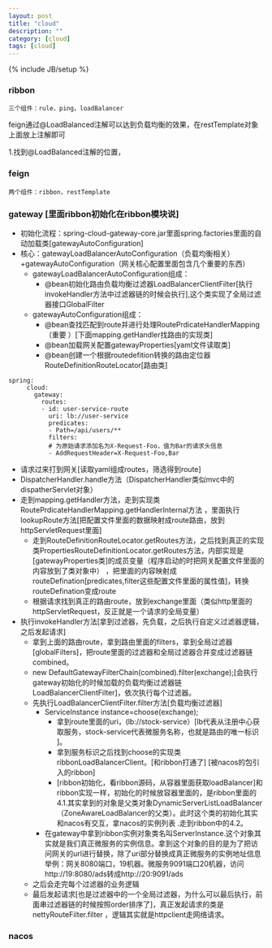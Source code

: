 ```yaml
---
layout: post
title: "cloud"
description: ""
category: [cloud]
tags: [cloud]
---
```

{% include JB/setup %}


### ribbon
    三个组件：rule，ping，loadBalancer
feign通过@LoadBalanced注解可以达到负载均衡的效果，在restTemplate对象上面放上注解即可

1.找到@LoadBalanced注解的位置，

### feign
    两个组件：ribbon，restTemplate


### gateway [里面ribbon初始化在ribbon模块说]
* 初始化流程：spring-cloud-gateway-core.jar里面spring.factories里面的自动加载类[gatewayAutoConfiguration]
* 核心：gatewayLoadBalancerAutoConfiguration（负载均衡相关）+gatewayAutoConfiguration（网关核心配置里面包含几个重要的东西）
  * gatewayLoadBalancerAutoConfiguration组成：
    * @bean初始化路由负载均衡过滤器LoadBalancerClientFilter[执行invokeHandler方法中过滤器链的时候会执行],这个类实现了全局过滤器接口GlobalFilter
  * gatewayAutoConfiguration组成： 
    * @bean查找匹配到route并进行处理RoutePrdicateHandlerMapping（重要 ）[下面mapping.getHandler找路由的实现类]
    * @bean加载网关配置gatewayProperties[yaml文件读取类]
    * @bean创建一个根据routedefition转换的路由定位器RouteDefinitionRouteLocator[路由类]
```
spring:
     cloud:
       gateway:
         routes:
         - id: user-service-route
           uri: lb://user-service
           predicates:
           - Path=/api/users/**
           filters:
           # 为原始请求添加名为X-Request-Foo，值为Bar的请求头信息
           - AddRequestHeader=X-Request-Foo,Bar
```
* 请求过来打到网关[读取yaml组成routes，筛选得到route]
* DispatcherHandler.handle方法（DispatcherHandler类似mvc中的dispatherServlet对象）
* 走到mapping.getHandler方法，走到实现类RoutePrdicateHandlerMapping.getHandlerInternal方法 ，里面执行lookupRoute方法[把配置文件里面的数据映射成route路由，放到httpServletRequest里面]
  * 走到RouteDefinitionRouteLocator.getRoutes方法，之后找到真正的实现类PropertiesRouteDefinitionLocator.getRoutes方法，内部实现是[gatewayProperties类]的成员变量（程序启动的时把网关配置文件里面的内容放到了类对象中）
，把里面的内容映射成routeDefination[predicates,filter这些配置文件里面的属性值]，转换routeDefination变成route 
  * 根据请求找到真正的路由route，放到exchange里面（类似http里面的httpServletRequest，反正就是一个请求的全局变量）
* 执行invokeHandler方法[拿到过滤器，先负载，之后执行自定义过滤器逻辑，之后发起请求]
  * 拿到上面的路由route，拿到路由里面的filters，拿到全局过滤器[globalFilters]，把route里面的过滤器和全局过滤器合并变成过滤器链combined。
  * new DefaultGatewayFilterChain(combined).filter(exchange);[会执行gateway初始化的时候加载的负载均衡过滤器链LoadBalancerClientFilter]，依次执行每个过滤器。
  * 先执行LoadBalancerClientFilter.filter方法[负载均衡过滤器]
    * ServiceInstance instance=choose(exchange); 
      * 拿到route里面的uri，(lb://stock-service）[lb代表从注册中心获取服务，stock-service代表微服务名称，也就是路由的唯一标识 ]。
      * 拿到服务标识之后找到choose的实现类ribbonLoadBalancerClient。[和ribbon打通了] [被nacos的包引入的ribbon]
      * [ribbon初始化，看ribbon源码，从容器里面获取loadBalancer]和ribbon实现一样，初始化的时候放容器里面的，是ribbon里面的4.1.其实拿到的对象是父类对象DynamicServerListLoadBalancer  （ZoneAwareLoadBalancer的父类）。此时这个类的初始化其实和nacos有交互，拿nacos的实例列表 .走到ribbon中的4.2。
    * 在gateway中拿到ribbon实例对象类名叫ServerInstance.这个对象其实就是我们真正微服务的实例信息。拿到这个对象的目的是为了把访问网关的url进行替换，除了uri部分替换成真正微服务的实例地址信息
        举例：网关8080端口，19机器。微服务9091端口20机器，访问http://19:8080/ads转成http://20:9091/ads
  * 之后会走完每个过滤器的业务逻辑
  * 最后发起请求[也是过滤器中的一个全局过滤器，为什么可以最后执行，前面串过滤器链的时候按照order排序了]，真正发起请求的类是nettyRouteFilter.filter ，逻辑其实就是httpclient走网络请求。
### nacos
